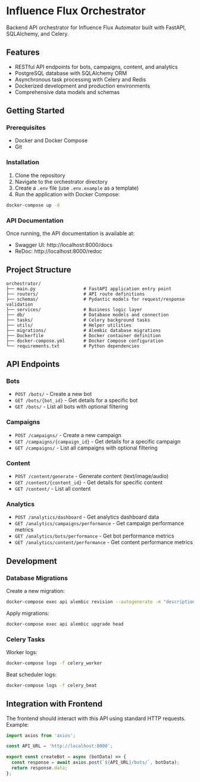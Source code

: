 
# Influence Flux Orchestrator

Backend API orchestrator for Influence Flux Automator built with FastAPI, SQLAlchemy, and Celery.

## Features

- RESTful API endpoints for bots, campaigns, content, and analytics
- PostgreSQL database with SQLAlchemy ORM
- Asynchronous task processing with Celery and Redis
- Dockerized development and production environments
- Comprehensive data models and schemas

## Getting Started

### Prerequisites

- Docker and Docker Compose
- Git

### Installation

1. Clone the repository
2. Navigate to the orchestrator directory
3. Create a `.env` file (use `.env.example` as a template)
4. Run the application with Docker Compose:

```bash
docker-compose up -d
```

### API Documentation

Once running, the API documentation is available at:

- Swagger UI: http://localhost:8000/docs
- ReDoc: http://localhost:8000/redoc

## Project Structure

```
orchestrator/
├── main.py                  # FastAPI application entry point
├── routers/                 # API route definitions
├── schemas/                 # Pydantic models for request/response validation
├── services/                # Business logic layer
├── db/                      # Database models and connection
├── tasks/                   # Celery background tasks
├── utils/                   # Helper utilities
├── migrations/              # Alembic database migrations
├── Dockerfile               # Docker container definition
├── docker-compose.yml       # Docker Compose configuration
└── requirements.txt         # Python dependencies
```

## API Endpoints

### Bots
- `POST /bots/` - Create a new bot
- `GET /bots/{bot_id}` - Get details for a specific bot
- `GET /bots/` - List all bots with optional filtering

### Campaigns
- `POST /campaigns/` - Create a new campaign
- `GET /campaigns/{campaign_id}` - Get details for a specific campaign
- `GET /campaigns/` - List all campaigns with optional filtering

### Content
- `POST /content/generate` - Generate content (text/image/audio)
- `GET /content/{content_id}` - Get details for specific content
- `GET /content/` - List all content

### Analytics
- `POST /analytics/dashboard` - Get analytics dashboard data
- `GET /analytics/campaigns/performance` - Get campaign performance metrics
- `GET /analytics/bots/performance` - Get bot performance metrics
- `GET /analytics/content/performance` - Get content performance metrics

## Development

### Database Migrations

Create a new migration:

```bash
docker-compose exec api alembic revision --autogenerate -m "description"
```

Apply migrations:

```bash
docker-compose exec api alembic upgrade head
```

### Celery Tasks

Worker logs:

```bash
docker-compose logs -f celery_worker
```

Beat scheduler logs:

```bash
docker-compose logs -f celery_beat
```

## Integration with Frontend

The frontend should interact with this API using standard HTTP requests. Example:

```typescript
import axios from 'axios';

const API_URL = 'http://localhost:8000';

export const createBot = async (botData) => {
  const response = await axios.post(`${API_URL}/bots/`, botData);
  return response.data;
};
```
